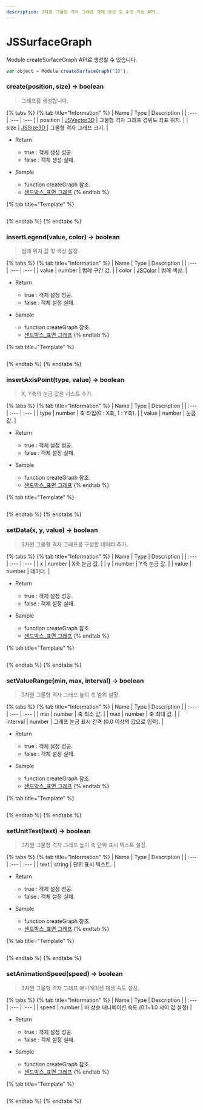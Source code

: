 ```yaml
---
description: 3차원 그물형 격자 그래프 객체 생성 및 수정 기능 API.
---
```


# JSSurfaceGraph

Module createSurfaceGraph API로 생성할 수 있습니다.

```javascript
var object = Module.createSurfaceGraph("ID");
```

### create(position, size) → boolean

> 그래프를 생성합니다.

{% tabs %}
{% tab title="Information" %}
| Name | Type | Description |
| :--- | :--- | :--- |
| position | [JSVector3D](../core/jsvector3d.md) | 그물형 격자 그래프 경위도 좌표 위치. |
| size | [JSSize3D	](../core/jssize3d.md) | 그물형 격자 그래프 크기. |

* Return
  * true : 객체 생성 성공.
  * false : 객체 생성 실패.
  
* Sample
  * function createGraph 참조.
  * [샌드박스\_표면 그래프](http://sandbox.dtwincloud.com/code/main.do?id=object_graph_surface)
{% endtab %}

{% tab title="Template" %}
```javascript
```
{% endtab %}
{% endtabs %}

### insertLegend(value, color) → boolean

> 범례 위치 값 및 색상 설정.

{% tabs %}
{% tab title="Information" %}
| Name | Type | Description |
| :--- | :--- | :--- |
| value | number | 범례 구간 값. |
| color | [JSColor](../core/jscolor.md) | 범례 색상. |

* Return
  * true : 객체 설정 성공.
  * false : 객체 설정 실패.
  
* Sample
  * function createGraph 참조.
  * [샌드박스\_표면 그래프](http://sandbox.dtwincloud.com/code/main.do?id=object_graph_surface)
{% endtab %}

{% tab title="Template" %}
```javascript
```
{% endtab %}
{% endtabs %}

### insertAxisPoint(type, value) → boolean

> X, Y축의 눈금 값을 리스트 추가.

{% tabs %}
{% tab title="Information" %}
| Name | Type | Description |
| :--- | :--- | :--- |
| type | number | 축 타입(0 : X축, 1 : Y축). |
| value | number | 눈금 값. |

* Return
  * true : 객체 설정 성공.
  * false : 객체 설정 실패.
  
* Sample
  * function createGraph 참조.
  * [샌드박스\_표면 그래프](http://sandbox.dtwincloud.com/code/main.do?id=object_graph_surface)
{% endtab %}

{% tab title="Template" %}
```javascript
```
{% endtab %}
{% endtabs %}

### setData(x, y, value) → boolean

> 3차원 그물형 격자 그래프를 구성할 데이터 추가.

{% tabs %}
{% tab title="Information" %}
| Name | Type | Description |
| :--- | :--- | :--- |
| x | number | X축 눈금 값. |
| y | number | Y축 눈금 값. |
| value | number | 데이터. |

* Return
  * true : 객체 설정 성공.
  * false : 객체 설정 실패.
  
* Sample
  * function createGraph 참조.
  * [샌드박스\_표면 그래프](http://sandbox.dtwincloud.com/code/main.do?id=object_graph_surface)
{% endtab %}

{% tab title="Template" %}
```javascript
```
{% endtab %}
{% endtabs %}

### setValueRange(min, max, interval) → boolean

> 3차원 그물형 격자 그래프 높이 축 범위 설정.

{% tabs %}
{% tab title="Information" %}
| Name | Type | Description |
| :--- | :--- | :--- |
| min | number | 축 최소 값. |
| max | number | 축 최대 값. |
| interval | number | 그래프 눈금 표시 간격 (0.0 이상의 값으로 입력). |

* Return
  * true : 객체 설정 성공.
  * false : 객체 설정 실패.
  
* Sample
  * function createGraph 참조.
  * [샌드박스\_표면 그래프](http://sandbox.dtwincloud.com/code/main.do?id=object_graph_surface)
{% endtab %}

{% tab title="Template" %}
```javascript
```
{% endtab %}
{% endtabs %}

### setUnitText(text) → boolean

> 3차원 그물형 격자 그래프 높이 축 단위 표시 텍스트 설정.

{% tabs %}
{% tab title="Information" %}
| Name | Type | Description |
| :--- | :--- | :--- |
| text | string | 단위 표시 텍스트. |

* Return
  * true : 객체 설정 성공.
  * false : 객체 설정 실패.
  
* Sample
  * function createGraph 참조.
  * [샌드박스\_표면 그래프](http://sandbox.dtwincloud.com/code/main.do?id=object_graph_surface)
{% endtab %}

{% tab title="Template" %}
```javascript
```
{% endtab %}
{% endtabs %}

### setAnimationSpeed(speed) → boolean

> 3차원 그물형 격자 그래프 애니메이션 재생 속도 설정.

{% tabs %}
{% tab title="Information" %}
| Name | Type | Description |
| :--- | :--- | :--- |
| speed | number | 바 상승 애니메이션 속도 (0.1~1.0 사이 값 설정) |

* Return
  * true : 객체 설정 성공.
  * false : 객체 설정 실패.

* Sample
  * function createGraph 참조.
  * [샌드박스\_표면 그래프](http://sandbox.dtwincloud.com/code/main.do?id=object_graph_surface)
{% endtab %}

{% tab title="Template" %}
```javascript
```
{% endtab %}
{% endtabs %}